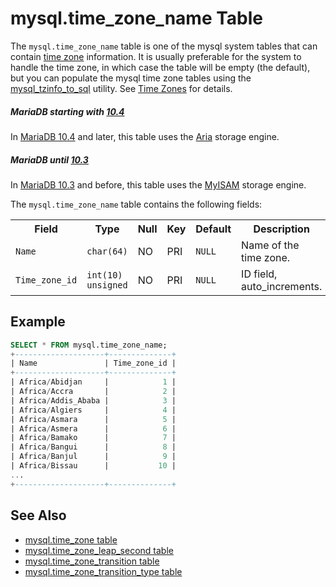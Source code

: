 # mysql.time_zone_name Table

The `mysql.time_zone_name` table is one of the mysql system tables that can contain [time zone](/columns-storage-engines-and-plugins/data-types/string-data-types/character-sets/internationalization-and-localization/time-zones/) information. It is usually preferable for the system to handle the time zone, in which case the table will be empty (the default), but you can populate the mysql time zone tables using the [mysql_tzinfo_to_sql](/clients-utilities/mysql_tzinfo_to_sql/) utility. See [Time Zones](/columns-storage-engines-and-plugins/data-types/string-data-types/character-sets/internationalization-and-localization/time-zones/) for details.

##### MariaDB starting with [10.4](/kb/en/what-is-mariadb-104/)

In [MariaDB 10.4](/kb/en/what-is-mariadb-104/) and later, this table uses the [Aria](/columns-storage-engines-and-plugins/storage-engines/aria/) storage engine.

##### MariaDB until [10.3](/kb/en/what-is-mariadb-103/)

In [MariaDB 10.3](/kb/en/what-is-mariadb-103/) and before, this table uses the [MyISAM](/columns-storage-engines-and-plugins/storage-engines/myisam-storage-engine/) storage engine.

The `mysql.time_zone_name` table contains the following fields:

<table><tbody><tr><th>Field</th><th>Type</th><th>Null</th><th>Key</th><th>Default</th><th>Description</th></tr>
<tr><td><code>Name</code></td><td><code>char(64)</code></td><td>NO</td><td>PRI</td><td><code>NULL</code></td><td>Name of the time zone.</td></tr>
<tr><td><code>Time_zone_id</code></td><td><code>int(10) unsigned</code></td><td>NO</td><td>PRI</td><td><code>NULL</code></td><td>ID field, auto_increments.</td></tr>
</tbody></table>

## Example

```sql
SELECT * FROM mysql.time_zone_name;
+--------------------+--------------+
| Name               | Time_zone_id |
+--------------------+--------------+
| Africa/Abidjan     |            1 |
| Africa/Accra       |            2 |
| Africa/Addis_Ababa |            3 |
| Africa/Algiers     |            4 |
| Africa/Asmara      |            5 |
| Africa/Asmera      |            6 |
| Africa/Bamako      |            7 |
| Africa/Bangui      |            8 |
| Africa/Banjul      |            9 |
| Africa/Bissau      |           10 |
...
+--------------------+--------------+
```

## See Also

- [mysql.time_zone table](/sql-statements-structure/sql-statements/administrative-sql-statements/system-tables/the-mysql-database-tables/mysqltime_zone-table/)
- [mysql.time_zone_leap_second table](/sql-statements-structure/sql-statements/administrative-sql-statements/system-tables/the-mysql-database-tables/mysqltime_zone_leap_second-table/)
- [mysql.time_zone_transition table](/sql-statements-structure/sql-statements/administrative-sql-statements/system-tables/the-mysql-database-tables/mysqltime_zone_transition-table/)
- [mysql.time_zone_transition_type table](/sql-statements-structure/sql-statements/administrative-sql-statements/system-tables/the-mysql-database-tables/mysqltime_zone_transition_type-table/)